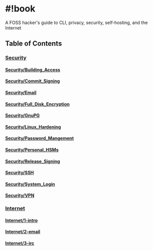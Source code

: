 
# #!book
A FOSS hacker's guide to CLI, privacy, security, self-hosting, and the Internet
## Table of Contents

### [Security](./Security/)
  #### [Security/Building_Access](./Security/Building_Access.md)
  #### [Security/Commit_Signing](./Security/Commit_Signing.md)
  #### [Security/Email](./Security/Email.md)
  #### [Security/Full_Disk_Encryption](./Security/Full_Disk_Encryption.md)
  #### [Security/GnuPG](./Security/GnuPG.md)
  #### [Security/Linux_Hardening](./Security/Linux_Hardening.md)
  #### [Security/Password_Mangement](./Security/Password_Mangement.md)
  #### [Security/Personal_HSMs](./Security/Personal_HSMs.md)
  #### [Security/Release_Signing](./Security/Release_Signing.md)
  #### [Security/SSH](./Security/SSH.md)
  #### [Security/System_Login](./Security/System_Login.md)
  #### [Security/VPN](./Security/VPN.md)
### [Internet](./Internet/)
  #### [Internet/1-intro](./Internet/1-intro.md)
  #### [Internet/2-email](./Internet/2-email.md)
  #### [Internet/3-irc](./Internet/3-irc.md)
